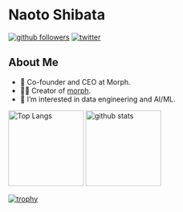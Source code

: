 # Naoto Shibata

[![github followers](https://img.shields.io/github/followers/shibatanaoto?style=social)](https://github.com/shibatanaoto)
[![twitter](https://img.shields.io/twitter/follow/sbtqueue?style=social)](https://twitter.com/sbtqueue)

## About Me

- 🔭 Co-founder and CEO at Morph.
- 👨‍💻 Creator of [morph](https://github.com/morph-data/morph).
- 🌱 I’m interested in data engineering and AI/ML.

<p align="left"> 
  <img alt="Top Langs" height="150px" src="https://github-readme-stats.vercel.app/api/top-langs/?username=shibatanaoto&layout=compact&count_private=true&show_icons=true&theme=onedark" />
  <img alt="github stats" height="150px" src="https://github-readme-stats.vercel.app/api?username=shibatanaoto&count_private=true&show_icons=true&show_icons=true&theme=onedark" />
</p>

[![trophy](https://github-profile-trophy.vercel.app/?username=shibatanaoto&theme=onedark&column=7)](https://github.com/ryo-ma/github-profile-trophy)
